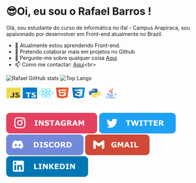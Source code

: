 <h1>😎Oi, eu sou o Rafael Barros !</h1> 

Olá, sou estudante do curso de informática no ifal - Campus Arapiraca, sou apaixonado por desenvolver em Front-end atualmente no Brazil.

- 🌱 Atualmente estou aprendendo Front-end.
- 👯 Pretendo colaborar mais em projetos no Github
- 💬 Pergunte-me sobre qualquer coisa [Aqui](mailto:rafaelbarros.contact@gmail.com)
- 📫 Como me contactar: [Aqui](https://api.whatsapp.com/send?phone=5582999774488&text=Olá,%20Rafael,%20tudo%20bem?)<br>

<div>
  <img height="180em" src="https://github-readme-stats.vercel.app/api?username=rafaelbarross&show_icons=true&theme=tokyonight&card_width=1&border_color=1A1B27&border_radius=10" alt="Rafael GitHub stats"> 
  <img height="180em" src="https://github-readme-stats.vercel.app/api/top-langs/?username=rafaelbarross&layout=compact&theme=tokyonight&langs_count=16&border_color=1A1B27&border_radius=10" alt="Top Langs">
</div>

<div style="display: inline_block; margin-bottom: 15px; margin-top: -px;"><br/>
  <img height="30" width="40" align="center" alt="java script" src="https://raw.githubusercontent.com/devicons/devicon/1119b9f84c0290e0f0b38982099a2bd027a48bf1/icons/javascript/javascript-original.svg " />
  <img height="30" width="40" align="center" alt="type script" src="https://raw.githubusercontent.com/devicons/devicon/master/icons/typescript/typescript-plain.svg"/>
  <img height="30" width="40" align="center" alt="react" src="https://raw.githubusercontent.com/devicons/devicon/1119b9f84c0290e0f0b38982099a2bd027a48bf1/icons/react/react-original.svg"/>
  <img height="30" width="40" align="center" alt="html5" src="https://raw.githubusercontent.com/devicons/devicon/master/icons/html5/html5-original.svg"/>
  <img height="30" width="40" align="center" alt="css3" src="https://raw.githubusercontent.com/devicons/devicon/master/icons/css3/css3-original.svg"/>
  <img height="30" width="40" align="center" alt="python" src="https://raw.githubusercontent.com/devicons/devicon/1119b9f84c0290e0f0b38982099a2bd027a48bf1/icons/python/python-original.svg"/>
  <img height="30" width="40" align="center" alt="java" src="https://raw.githubusercontent.com/devicons/devicon/1119b9f84c0290e0f0b38982099a2bd027a48bf1/icons/java/java-original.svg"/>

</div>

#

<div>

[![Instagram](https://raw.githubusercontent.com/rafaelbarross/rafaelbarross/35f33adcc0339a0ad381af70042f9e5429226baa/contact-readme/Instagram.svg)](https://www.instagram.com/rafael.barros20/)
[![Twitter](https://raw.githubusercontent.com/rafaelbarross/rafaelbarross/35f33adcc0339a0ad381af70042f9e5429226baa/contact-readme/Twitter.svg)]()
[![Discord](https://raw.githubusercontent.com/rafaelbarross/rafaelbarross/35f33adcc0339a0ad381af70042f9e5429226baa/contact-readme/Discord.svg)](https://discord.com/channels/@me)
[![E-mail](https://raw.githubusercontent.com/rafaelbarross/rafaelbarross/35f33adcc0339a0ad381af70042f9e5429226baa/contact-readme/Gmail.svg)](mailto:rafaelbarros.contact@gmail.com)
[![LinkedIn](https://raw.githubusercontent.com/rafaelbarross/rafaelbarross/35f33adcc0339a0ad381af70042f9e5429226baa/contact-readme/Linkedin.svg)](https://www.linkedin.com/in/rafael-barros-949749263/)

</div>
